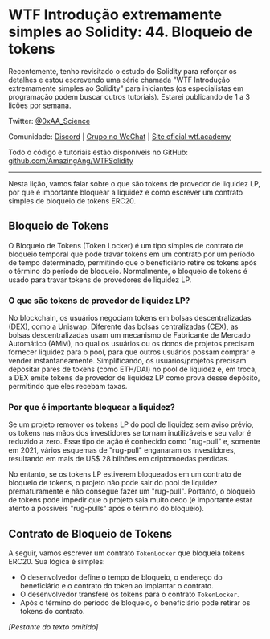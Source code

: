# WTF Introdução extremamente simples ao Solidity: 44. Bloqueio de tokens

Recentemente, tenho revisitado o estudo do Solidity para reforçar os detalhes e estou escrevendo uma série chamada "WTF Introdução extremamente simples ao Solidity" para iniciantes (os especialistas em programação podem buscar outros tutoriais). Estarei publicando de 1 a 3 lições por semana.

Twitter: [@0xAA_Science](https://twitter.com/0xAA_Science)

Comunidade: [Discord](https://discord.gg/5akcruXrsk) | [Grupo no WeChat](https://docs.google.com/forms/d/e/1FAIpQLSe4KGT8Sh6sJ7hedQRuIYirOoZK_85miz3dw7vA1-YjodgJ-A/viewform?usp=sf_link) | [Site oficial wtf.academy](https://wtf.academy)

Todo o código e tutoriais estão disponíveis no GitHub: [github.com/AmazingAng/WTFSolidity](https://github.com/AmazingAng/WTF-Solidity)

---

Nesta lição, vamos falar sobre o que são tokens de provedor de liquidez LP, por que é importante bloquear a liquidez e como escrever um contrato simples de bloqueio de tokens ERC20.

## Bloqueio de Tokens

O Bloqueio de Tokens (Token Locker) é um tipo simples de contrato de bloqueio temporal que pode travar tokens em um contrato por um período de tempo determinado, permitindo que o beneficiário retire os tokens após o término do período de bloqueio. Normalmente, o bloqueio de tokens é usado para travar tokens de provedores de liquidez LP.

### O que são tokens de provedor de liquidez LP?

No blockchain, os usuários negociam tokens em bolsas descentralizadas (DEX), como a Uniswap. Diferente das bolsas centralizadas (CEX), as bolsas descentralizadas usam um mecanismo de Fabricante de Mercado Automático (AMM), no qual os usuários ou os donos de projetos precisam fornecer liquidez para o pool, para que outros usuários possam comprar e vender instantaneamente. Simplificando, os usuários/projetos precisam depositar pares de tokens (como ETH/DAI) no pool de liquidez e, em troca, a DEX emite tokens de provedor de liquidez LP como prova desse depósito, permitindo que eles recebam taxas.

### Por que é importante bloquear a liquidez?

Se um projeto remover os tokens LP do pool de liquidez sem aviso prévio, os tokens nas mãos dos investidores se tornam inutilizáveis e seu valor é reduzido a zero. Esse tipo de ação é conhecido como "rug-pull" e, somente em 2021, vários esquemas de "rug-pull" enganaram os investidores, resultando em mais de US$ 28 bilhões em criptomoedas perdidas.

No entanto, se os tokens LP estiverem bloqueados em um contrato de bloqueio de tokens, o projeto não pode sair do pool de liquidez prematuramente e não consegue fazer um "rug-pull". Portanto, o bloqueio de tokens pode impedir que o projeto saia muito cedo (é importante estar atento a possíveis "rug-pulls" após o término do bloqueio).

## Contrato de Bloqueio de Tokens

A seguir, vamos escrever um contrato `TokenLocker` que bloqueia tokens ERC20. Sua lógica é simples:

- O desenvolvedor define o tempo de bloqueio, o endereço do beneficiário e o contrato do token ao implantar o contrato.
- O desenvolvedor transfere os tokens para o contrato `TokenLocker`.
- Após o término do período de bloqueio, o beneficiário pode retirar os tokens do contrato.

*[Restante do texto omitido]*

<!-- This file was translated using AI by repo_ai_translate. For more information, visit https://github.com/marcelojsilva/repo_ai_translate -->